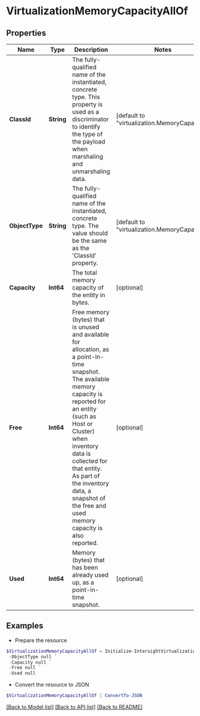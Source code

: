 # VirtualizationMemoryCapacityAllOf
## Properties

Name | Type | Description | Notes
------------ | ------------- | ------------- | -------------
**ClassId** | **String** | The fully-qualified name of the instantiated, concrete type. This property is used as a discriminator to identify the type of the payload when marshaling and unmarshaling data. | [default to "virtualization.MemoryCapacity"]
**ObjectType** | **String** | The fully-qualified name of the instantiated, concrete type. The value should be the same as the &#39;ClassId&#39; property. | [default to "virtualization.MemoryCapacity"]
**Capacity** | **Int64** | The total memory capacity of the entity in bytes. | [optional] 
**Free** | **Int64** | Free memory (bytes) that is unused and available for allocation, as a point-in-time snapshot. The available memory capacity is reported for an entity (such as Host or Cluster) when inventory data is collected for that entity. As part of the inventory data, a snapshot of the free and used memory capacity is also reported. | [optional] 
**Used** | **Int64** | Memory (bytes) that has been already used up, as a point-in-time snapshot. | [optional] 

## Examples

- Prepare the resource
```powershell
$VirtualizationMemoryCapacityAllOf = Initialize-IntersightVirtualizationMemoryCapacityAllOf  -ClassId null `
 -ObjectType null `
 -Capacity null `
 -Free null `
 -Used null
```

- Convert the resource to JSON
```powershell
$VirtualizationMemoryCapacityAllOf | ConvertTo-JSON
```

[[Back to Model list]](../README.md#documentation-for-models) [[Back to API list]](../README.md#documentation-for-api-endpoints) [[Back to README]](../README.md)

